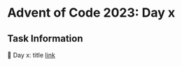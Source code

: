 # Advent of Code 2023: Day x

## Task Information

🎄 Day x: title
[link](https://adventofcode.com/2023/day/x)